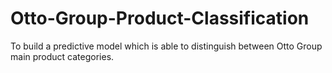 # Otto-Group-Product-Classification
To build a predictive model which is able to distinguish between Otto Group main product categories. 
